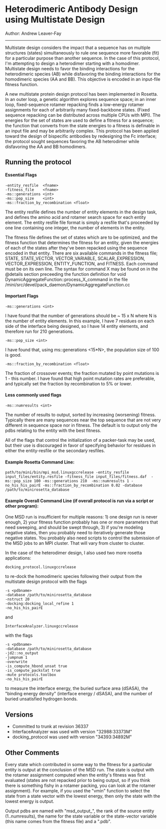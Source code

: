 Heterodimeric Antibody Design using Multistate Design
=====================================================

Author: Andrew Leaver-Fay

---

Multistate design considers the impact that a sequence has on multiple structures
(states) simultaneously to rule one sequence more favorable (fit) for a particular
purpose than another sequence.  In the case of this protocol, I'm attempting to
design a heterodimer starting with a homodimer.  Multistate design needs to favor
the binding interactions for the heterodimeric species (AB) while disfavoring
the binding interactions for the homodimeric species (AA and BB).  This objective
is encoded in an input-file fitness function.

A new multistate protein design protocol has been implemented in Rosetta.  In an outer loop,
a genetic algorithm explores sequence space; in an inner loop, fixed-sequence rotamer repacking
finds a low-energy rotamer assignments for each of arbitrarily many fixed-backbone states.
(Fixed sequence repacking can be distributed across multiple CPUs with MPI).  The energies for
the set of states are used to define a fitness for a sequence; the function that converts from
the state energies to a fitness is definable in an input file and may be arbitrarily complex.
This protocol has been applied toward the design of bispecific antibodies by redesigning the Fc
interface; the protocol sought sequences favoring the AB heterodimer while disfavoring the AA
and BB homodimers. 

Running the protocol
--------------------

#### Essential Flags

    -entity_resfile  <fname>
    -fitness_file    <fname>
    -ms::generations <int>
    -ms::pop_size    <int>
    -ms::fraction_by_recombination <float>

The entity resfile defines the number of entity elements in the design task, and defines the
amino acid and rotamer search space for each entity element.  The entity resfile file format
is simply a resfile that's proceeded by one line containing one integer, the number of elements
in the entity.

The fitness file defines the set of states which are to be optimized, and the fitness function
that determines the fitness for an entity, given the energies of each of the states after
they've been repacked using the sequence encoded in that entity.  There are six available
commands in the fitness file; STATE, STATE_VECTOR, VECTOR_VARIABLE, SCALAR_EXPRESSION,
VECTOR_EXPRESSION, ENTITY_FUNCTION, and FITNESS.  Each command must be on its own line.
The syntax for command X may be found on in the @details section preceeding the
function definition for void DynamicAggregateFunction::process_X_command in the file
/mini/src/devel/pack_daemon/DynamicAggregateFunction.cc

#### Important Flags

    -ms::generations <int>

I have found that the number of generations should be ~ 15 x N where N
is the number of entity elements. In this example, I have 7 residues on each side of the
interface being designed, so I have 14 entity elements, and therefore run for 210 generations.

    -ms::pop_size <int>

I have found that, using ms::generations <15\*N>, the population size of 100 is good.

    -ms::fraction_by_recombination <float>

The fraction of crossover events; the fraction mutated by 
point mutations is 1 - this number.  I have found that high point mutation rates are preferable, and
typically set the fraction by recombination to 5% or lower.

#### Less commonly used flags

    -ms::numresults <int>

The number of results to output, sorted by increasing (worsening) fitness.
Typically there are many sequences near the top sequence that are not very different in sequence space
nor in fitness.  The default is to output only the pdbs relating to the entity with the best fitness.

All of the flags that control the initialization of a packer-task may be used, but their use is
discouraged in favor of specifying behavior for residues in either the entity-resfile or the secondary
resfiles.

#### Example Rosetta Command Line:

    path/to/mini/bin/mpi_msd.linuxgccrelease -entity_resfile input_files/entity.resfile -fitness_file input_files/fitness.daf  -ms::pop_size 100 -ms::generations 210  -ms::numresults 1 -no_his_his_pairE -ms::fraction_by_recombination 0.02 -database /path/to/minirosetta_database

#### Example Overall Command Line (if overall protocol is run via a script or other program):

One MSD run is insufficient for multiple reasons: 1) one design run is never enough, 2) your fitness function
probably has one or more parameters that need sweeping, and should be swept through, 3) if you're modeling negative
states, then you probably need to iteratively generate those negative states.  You probably also
need scripts to control the submission of the MSD jobs to an MPI cluster.  That will vary from cluster to cluster.

In the case of the heterodimer design, I also used two more rosetta applications:

    docking_protocol.linuxgccrelease

to re-dock the homodimeric species following their output from the multistate design protocol
with the flags

    -s <pdbname>
    -database /path/to/minirosetta_database
    -nstruct 20
    -docking:docking_local_refine 1
    -no_his_his_pairE


and

    InterfaceAnalyzer.linuxgccrelease

with the flags

    -s <pdbname>
    -database /path/to/minirosetta_database
    -jd2::no_output
    -jumpnum 1
    -overwrite
    -is_compute_hbond_unsat true
    -is_compute_packstat true
    -mute protocols.toolbox
    -no_his_his_pairE

to measure the interface energy, the buried surface area (dSASA), the "binding energy density" (interface energy / dSASA),
and the number of buried unsatisfied hydrogen bonds.

Versions
--------

* Committed to trunk at revision 36337
* InterfaceAnalyzer was used with version "32988:33373M"
* docking_protocol was used with version "34393:34892M"

Other Comments
--------------
Every state which contributed in some way to the fitness for a particular entity is output
at the conclusion of the MSD run. The state is output with the rotamer assignment computed
when the entity's fitness was first evaluated (states are not repacked prior to being output,
so if you think there is something fishy in a rotamer packing, you can look at the rotamer
assignment). For example, if you used the "vmin" function to select the state 
from a state vector with the lowest energy, then only the state with the lowest 
energy is output.

Output pdbs are named with "msd\_output\_", the rank of the source entity 
(1..numresults), the name for the state variable or the state-vector variable 
(this name comes from the fitness file) and a ".pdb".


